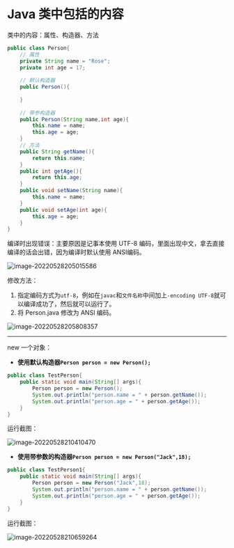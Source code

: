 # Java 类中包括的内容

类中的内容：属性、构造器、方法

```java
public class Person{
    // 属性
    private String name = "Rose";
    private int age = 17;
    
    // 默认构造器 
    public Person(){
        
    }
    
    // 带参构造器
    public Person(String name,int age){
        this.name = name;
        this.age = age;
    }
    // 方法
    public String getName(){
        return this.name;
    }
    public int getAge(){
        return this.age;
    }
    public void setName(String name){
        this.name = name;
    }
    public void setAge(int age){
        this.age = age;
    }
}
```

编译时出现错误：主要原因是记事本使用 UTF-8 编码，里面出现中文，拿去直接编译的话会出错，因为编译时默认使用 ANSI编码。

![image-20220528205015586](C:\Users\blue\AppData\Roaming\Typora\typora-user-images\image-20220528205015586.png)

修改方法：

1. 指定编码方式为`utf-8`，例如在`javac`和`文件名称`中间加上`-encoding UTF-8`就可以编译成功了，然后就可以运行了。
2. 将 Person.java 修改为 ANSI 编码。

![image-20220528205808357](C:\Users\blue\AppData\Roaming\Typora\typora-user-images\image-20220528205808357.png)

------

new 一个对象：

- **使用默认构造器```Person person = new Person();```**

```java
public class TestPerson{
    public static void main(String[] args){
        Person person = new Person();
        System.out.println("person.name = " + person.getName());
        System.out.println("person.age = " + person.getAge());
    } 
}
```

运行截图：

![image-20220528210410470](C:\Users\blue\AppData\Roaming\Typora\typora-user-images\image-20220528210410470.png)

- **使用带参数的构造器```Person person = new Person("Jack",18);```**

```java
public class TestPerson1{
    public static void main(String[] args){
        Person person = new Person("Jack",18);
        System.out.println("person.name = " + person.getName());
        System.out.println("person.age = " + person.getAge());
    } 
}
```

运行截图：

![image-20220528210659264](C:\Users\blue\AppData\Roaming\Typora\typora-user-images\image-20220528210659264.png)
